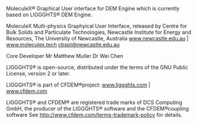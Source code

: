 MoleculeX® Graphical User interface for DEM Engine which is currently based on LIGGGHTS® DEM Engine.

MoleculeX Multi-physics Graphyical User Interface, released by 
Centre for Bulk Solids and Particulate Technologies,
Newcastle Institute for Energy and Resources,
The University of Newcastle, Australia
www.newcastle.edu.au | www.moleculex.tech
cbspt@newcastle.edu.au

Core Developer
Mr Matthew Muller
Dr Wei Chen

LIGGGHTS® is open-source, distributed under the terms of the GNU Public 
License, version 2 or later.

LIGGGHTS® is part of CFDEM®project: 
www.liggghts.com | www.cfdem.com

LIGGGHTS® and CFDEM® are registered trade marks of DCS Computing GmbH, 
the producer of the LIGGGHTS® software and the CFDEM®coupling software
See http://www.cfdem.com/terms-trademark-policy for details.
